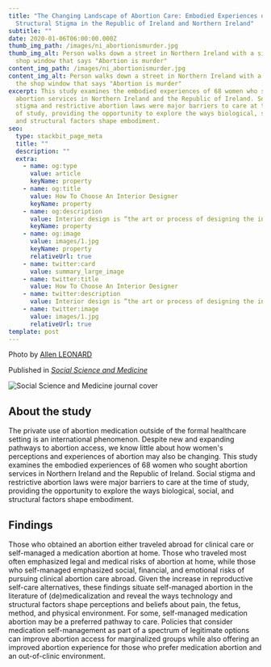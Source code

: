 ```yaml
---
title: "The Changing Landscape of Abortion Care: Embodied Experiences of
  Structural Stigma in the Republic of Ireland and Northern Ireland"
subtitle: ""
date: 2020-01-06T06:00:00.000Z
thumb_img_path: /images/ni_abortionismurder.jpg
thumb_img_alt: Person walks down a street in Northern Ireland with a sign in the
  shop window that says "Abortion is murder"
content_img_path: /images/ni_abortionismurder.jpg
content_img_alt: Person walks down a street in Northern Ireland with a sign in
  the shop window that says "Abortion is murder"
excerpt: This study examines the embodied experiences of 68 women who sought
  abortion services in Northern Ireland and the Republic of Ireland. Social
  stigma and restrictive abortion laws were major barriers to care at the time
  of study, providing the opportunity to explore the ways biological, social,
  and structural factors shape embodiment.
seo:
  type: stackbit_page_meta
  title: ""
  description: ""
  extra:
    - name: og:type
      value: article
      keyName: property
    - name: og:title
      value: How To Choose An Interior Designer
      keyName: property
    - name: og:description
      value: Interior design is “the art or process of designing the interior
      keyName: property
    - name: og:image
      value: images/1.jpg
      keyName: property
      relativeUrl: true
    - name: twitter:card
      value: summary_large_image
    - name: twitter:title
      value: How To Choose An Interior Designer
    - name: twitter:description
      value: Interior design is “the art or process of designing the interior
    - name: twitter:image
      value: images/1.jpg
      relativeUrl: true
template: post
---
```

Photo by [Allen LEONARD](https://www.flickr.com/photos/mrulster/49935507627/in/gallery-193145969@N07-72157719330031999/)

Published in *[Social Science and Medicine](https://doi.org/10.1016/j.socscimed.2019.112686)* 

![Social Science and Medicine journal cover](/images/ssm_broussard2020.jpg)

## About the study

The private use of abortion medication outside of the formal healthcare setting is an international phenomenon. Despite new and expanding pathways to abortion access, we know little about how women's perceptions and experiences of abortion may also be changing. This study examines the embodied experiences of 68 women who sought abortion services in Northern Ireland and the Republic of Ireland. Social stigma and restrictive abortion laws were major barriers to care at the time of study, providing the opportunity to explore the ways biological, social, and structural factors shape embodiment. 

## Findings

Those who obtained an abortion either traveled abroad for clinical care or self-managed a medication abortion at home. Those who traveled most often emphasized legal and medical risks of abortion at home, while those who self-managed emphasized social, financial, and emotional risks of pursuing clinical abortion care abroad. Given the increase in reproductive self-care alternatives, these findings situate self-managed abortion in the literature of (de)medicalization and reveal the ways technology and structural factors shape perceptions and beliefs about pain, the fetus, method, and physical environment. For some, self-managed medication abortion may be a preferred pathway to care. Policies that consider medication self-management as part of a spectrum of legitimate options can improve abortion access for marginalized groups while also offering an improved abortion experience for those who prefer medication abortion and an out-of-clinic environment.
